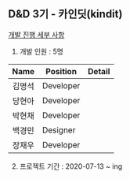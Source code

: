 ## D&D 3기 - 카인딧(kindit)
[개발 진행 세부 사항](https://github.com/dnd-mentee-3rd/dnd-mentee-3rd-5-docs/wiki)


1. 개발 인원 : 5명

|Name|Position|Detail|
|:---:|---|---|
|김명석|Developer||
|당현아|Developer||
|박현채|Developer||
|백경민|Designer||
|장재우|Developer||

2. 프로젝트 기간 : 2020-07-13 ~ ing
